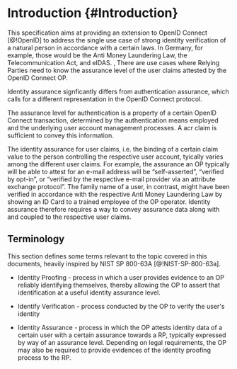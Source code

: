 # Introduction {#Introduction}

This specification aims at providing an extension to OpenID Connect [@!OpenID] to address the single use case of strong identity verification of a natural person in accordance with a certain laws. In Germany, for example, those would be the Anti Money Laundering Law, the Telecommunication Act, and eIDAS.
‚
There are use cases where Relying Parties need to know the assurance level of the user claims attested by the OpenID Connect OP. 

Identity assurance signficantly differs from authentication assurance, which calls for a different representation in the OpenID Connect protocol.  

The assurance level for authentication is a property of a certain OpenID Connect transaction, determined by the authentication means employed and the underlying user account management processes. A acr claim is sufficient to convey this information. 

The identity assurance for user claims, i.e. the binding of a certain claim value to the person controlling the respective user account, tyically varies among the different user claims. For example, the assurance an OP typically will be able to attest for an e-mail address will be “self-asserted”, “verified by opt-in”, or “verified by the respective e-mail provider via an attribute exchange protocol”. The family name of a user, in contrast, might have been verified in accordance with the respective Anti Money Laundering Law by showing an ID Card to a trained employee of the OP operator. Identity assurance therefore requires a way to convey assurance data along with and coupled to the respective user claims. 

## Terminology 

This section defines some terms relevant to the topic covered in this documents, heavily inspired by NIST SP 800-63A [@!NIST-SP-800-63a].

* Identity Proofing - process in which a user provides evidence to an OP reliably identifying themselves, thereby allowing the OP to assert that identification at a useful identity assurance level.

* Identify Verification - process conducted by the OP to verify the user's identity

* Identity Assurance - process in which the OP attests identity data of a certain user with a certain assurance towards a RP, typically expressed by way of an assurance level. Depending on legal requirements, the OP may also be required to provide evidences of the identity proofing process to the RP.

[1]: https://pages.nist.gov/800-63-3/sp800-63a.html "NIST Special Publication 800-63A, Digital Identity Guidelines, Enrollment and Identity Proofing Requirements"


    
